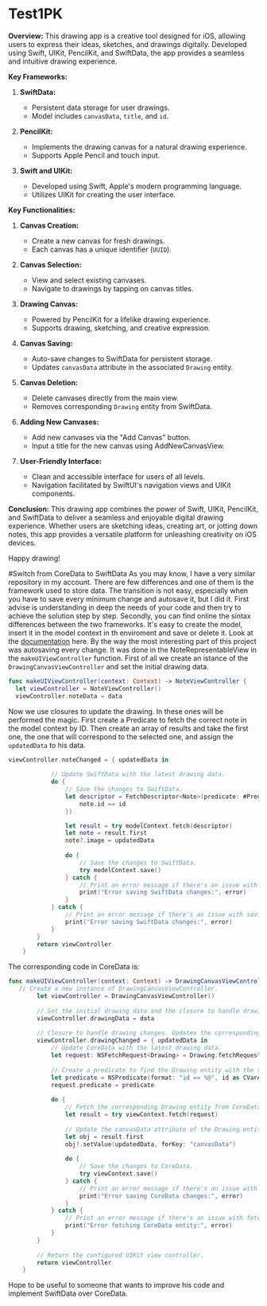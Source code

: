 # Test1PK

**Overview:**
This drawing app is a creative tool designed for iOS, allowing users to express their ideas, sketches, and drawings digitally. Developed using Swift, UIKit, PencilKit, and SwiftData, the app provides a seamless and intuitive drawing experience.

**Key Frameworks:**
1. **SwiftData:**
   - Persistent data storage for user drawings.
   - Model includes `canvasData`, `title`, and `id`.

2. **PencilKit:**
   - Implements the drawing canvas for a natural drawing experience.
   - Supports Apple Pencil and touch input.

3. **Swift and UIKit:**
   - Developed using Swift, Apple's modern programming language.
   - Utilizes UIKit for creating the user interface.

**Key Functionalities:**
1. **Canvas Creation:**
   - Create a new canvas for fresh drawings.
   - Each canvas has a unique identifier (`UUID`).

2. **Canvas Selection:**
   - View and select existing canvases.
   - Navigate to drawings by tapping on canvas titles.

3. **Drawing Canvas:**
   - Powered by PencilKit for a lifelike drawing experience.
   - Supports drawing, sketching, and creative expression.

4. **Canvas Saving:**
   - Auto-save changes to SwiftData for persistent storage.
   - Updates `canvasData` attribute in the associated `Drawing` entity.

5. **Canvas Deletion:**
   - Delete canvases directly from the main view.
   - Removes corresponding `Drawing` entity from SwiftData.

6. **Adding New Canvases:**
   - Add new canvases via the "Add Canvas" button.
   - Input a title for the new canvas using AddNewCanvasView.

7. **User-Friendly Interface:**
   - Clean and accessible interface for users of all levels.
   - Navigation facilitated by SwiftUI's navigation views and UIKit components.

**Conclusion:**
This drawing app combines the power of Swift, UIKit, PencilKit, and SwiftData to deliver a seamless and enjoyable digital drawing experience. Whether users are sketching ideas, creating art, or jotting down notes, this app provides a versatile platform for unleashing creativity on iOS devices.

Happy drawing!

#Switch from CoreData to SwiftData
As you may know, I have a very similar repository in my account. There are few differences and one of them is the framework used to store data.
The transition is not easy, especially when you have to save every minimum change and autosave it, but I did it. 
First advise is understanding in deep the needs of your code and then try to achieve the solution step by step. Secondly, you can find online the sintax differences between the two frameworks.
It's easy to create the model, insert it in the model context in th enviroment and save or delete it. Look at the [documentation](https://developer.apple.com/documentation/swiftdata) here.
By the way the most interesting part of this project was autosaving every change. It was done in the NoteRepresentableView in the `makeUIViewController` function.
First of all we create an istance of the `DrawingCanvasViewController` and set the initial drawing data. 
```swift
func makeUIViewController(context: Context) -> NoteViewController {
  let viewController = NoteViewController()
  viewController.noteData = data
```
Now we use closures to update the drawing. In these ones will be performed the magic. First create a Predicate to fetch the correct note in the model context by ID.
Then create an array of results and take the first one, the one that will correspond to the selected one, and assign the `updatedData` to his data.
```swift
viewController.noteChanged = { updatedData in
            
            // Update SwiftData with the latest drawing data.
            do {
                // Save the changes to SwiftData.
                let descriptor = FetchDescriptor<Note>(predicate: #Predicate { note in
                    note.id == id
                })

                let result = try modelContext.fetch(descriptor)
                let note = result.first
                note?.image = updatedData
                
                do {
                    // Save the changes to SwiftData.
                    try modelContext.save()
                } catch {
                    // Print an error message if there's an issue with saving.
                    print("Error saving SwiftData changes:", error)
                }
            } catch {
                // Print an error message if there's an issue with saving.
                print("Error saving SwiftData changes:", error)
            }
        }
        return viewController
    }
```
The corresponding code in CoreData is: 
```swift
func makeUIViewController(context: Context) -> DrawingCanvasViewController {
   // Create a new instance of DrawingCanvasViewController.
        let viewController = DrawingCanvasViewController()
        
        // Set the initial drawing data and the closure to handle drawing changes.
        viewController.drawingData = data
        
        // Closure to handle drawing changes. Updates the corresponding CoreData entity.
        viewController.drawingChanged = { updatedData in
            // Update CoreData with the latest drawing data.
            let request: NSFetchRequest<Drawing> = Drawing.fetchRequest()
            
            // Create a predicate to find the Drawing entity with the specified ID. The %@ in the format string is a placeholder that gets replaced with the actual value (id in this case).
            let predicate = NSPredicate(format: "id == %@", id as CVarArg)
            request.predicate = predicate
            
            do {
                // Fetch the corresponding Drawing entity from CoreData.
                let result = try viewContext.fetch(request)
                
                // Update the canvasData attribute of the Drawing entity with the new data.
                let obj = result.first
                obj?.setValue(updatedData, forKey: "canvasData")
                
                do {
                    // Save the changes to CoreData.
                    try viewContext.save()
                } catch {
                    // Print an error message if there's an issue with saving.
                    print("Error saving CoreData changes:", error)
                }
            } catch {
                // Print an error message if there's an issue with fetching the entity.
                print("Error fetching CoreData entity:", error)
            }
        }
        
        // Return the configured UIKit view controller.
        return viewController
    }
```
Hope to be useful to someone that wants to improve his code and implement SwiftData over CoreData.
